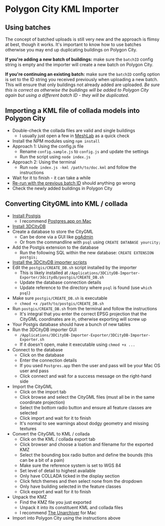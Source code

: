 # Polygon City KML Importer

## Using batches

The concept of batched uploads is still very new and the approach is flimsy at best, though it works. It's important to know how to use batches otherwise you may end up duplicating buildings on Polygon City.

__If you're adding a new batch of buildings:__ make sure the `batchID` config string is empty and the importer will create a new batch on Polygon City.

__If you're continuing an existing batch:__ make sure the `batchID` config option is set to the ID string you received previously when uploading a new batch. This will ensure that only buildings not already added are uploaded. _Be sure this is correct as otherwise the buildings will be added to Polygon City again but using a different batch ID - they will be duplicated._

## Importing a KML file of collada models into Polygon City

* Double-check the collada files are valid and single buildings
  * I usually just open a few in [MeshLab](http://meshlab.sourceforge.net/) as a quick check
* Install the NPM modules using `npm install`
* Approach 1: Using the config.js file
  * Rename `config.sample.js` to `config.js` and update the settings
  * Run the script using `node index.js`
* Approach 2: Using the terminal
  * Run `node index.js -kml /path/to/doc.kml` and follow the instructions
* Wait for it to finish - it can take a while
* [Re-run with the previous batch ID](#using-batches) should anything go wrong
* Check the newly added buildings in Polygon City


## Converting CityGML into KML / collada

* [Install Postgis](http://postgis.net/install/)
  * I recommend [Postgres.app on Mac](http://postgresapp.com/)
* [Install 3DCityDB](http://www.3dcitydb.org/3dcitydb/downloads/)
* Create a database to store the CityGML
  * Can be done via a GUI like [pgAdmin](http://www.pgadmin.org/)
  * Or from the commandline with `psql` using `CREATE DATABASE yourcity;`
* Add the Postgis extension to the database
  * Run the following SQL within the new database: `CREATE EXTENSION postgis;`
* [Install the 3DCityDB importer scripts](http://www.3dcitydb.org/3dcitydb/d3dimpexp/)
* Edit the `postgis/CREATE_DB.sh` script installed by the importer
  * This is likely installed at `/Applications/3DCityDB-Importer-Exporter/3dcitydb/postgis/CREATE_DB.sh`
  * Update the database connection details
  * Update reference to the directory where `psql` is found (use `which psql`)
* Make sure `postgis/CREATE_DB.sh` is executable
  * `chmod +x /path/to/postgis/CREATE_DB.sh`
* Run `postgis/CREATE_DB.sh` from the terminal and follow the instructions
  * It's integral that you enter the correct EPSG projection that the CityGML coordinates are in, otherwise exporting will screw up
* Your Postgis database should have a bunch of new tables
* Run the 3DCityDB importer GUI
  * `/Applications/3DCityDB-Importer-Exporter/3DCityDB-Importer-Exporter.sh`
  * If it doesn't open, make it executable using `chmod +x ...`
* Connect to the database
  * Click on the database
  * Enter the connection details
  * If you used `Postgres.app` then the user and pass will be your Mac OS user and pass
  * Click connect and wait for a success message on the right-hand side
* Import the CityGML
  * Click on the import tab
  * Click browse and select the CityGML files (must all be in the same coordinate projection)
  * Select the bottom radio button and ensure all feature classes are selected
  * Click import and wait for it to finish
  * It's normal to see warnings about dodgy geometry and missing textures
* Convert the CityGML to KML / collada
  * Click on the KML / collada export tab
  * Click browser and choose a loation and filename for the exported KMZ
  * Select the bounding box radio button and define the bounds (this can be a bit of a pain)
  * Make sure the reference system is set to WGS 84
  * Set level of detail to highest available
  * Only have COLLADA ticked in the display section
  * Click fetch themes and then select none from the dropdown
  * Only have building selected in the feature classes
  * Click export and wait for it to finish
* Unpack the KMZ
  * Find the KMZ file you just exported
  * Unpack it into its constituent KML and collada files
  * I recommend [The Unarchiver](https://itunes.apple.com/gb/app/the-unarchiver/id425424353?mt=12) for Mac
* Import into Polygon City using the instructions above